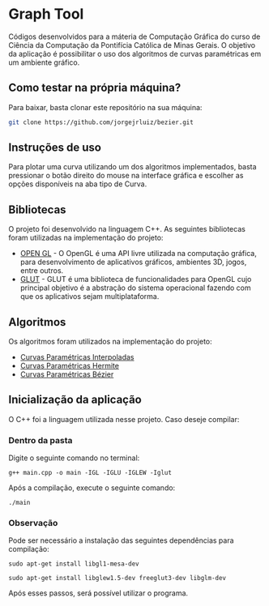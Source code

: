 # Graph Tool
                                                                                               
Códigos desenvolvidos para a máteria de Computação Gráfica do curso de Ciência da Computação da Pontifícia Católica de Minas Gerais. O objetivo da aplicação é possibilitar o uso dos algoritmos de curvas paramétricas em um ambiente gráfico.


## Como testar na própria máquina?

Para baixar, basta clonar este repositório na sua máquina:

```sh
git clone https://github.com/jorgejrluiz/bezier.git
```
## Instruções de uso
Para plotar uma curva utilizando um dos algoritmos implementados, basta pressionar o botão direito do mouse na interface gráfica e escolher as opções disponíveis na aba tipo de Curva.

## Bibliotecas
O projeto foi desenvolvido na linguagem C++. As seguintes bibliotecas foram utilizadas na implementação do projeto:
- [OPEN GL](https://www.opengl.org) - O OpenGL é uma API livre utilizada na computação gráfica, para desenvolvimento de aplicativos gráficos, ambientes 3D, jogos, entre outros.
- [GLUT](https://pt.wikipedia.org/wiki/GLUT) - GLUT é uma biblioteca de funcionalidades para OpenGL cujo principal objetivo é a abstração do sistema operacional fazendo com que os aplicativos sejam multiplataforma.

## Algoritmos
Os algoritmos foram utilizados na implementação do projeto:
- [Curvas Paramétricas Interpoladas](http://professor.unisinos.br/ltonietto/jed/cgr/curvas)
- [Curvas Paramétricas Hermite](http://www.ic.uff.br/~aconci/Hermite-Splines.pdf)
- [Curvas Paramétricas Bézier](https://pt.wikipedia.org/wiki/Curva_de_Bézier)

## Inicialização da aplicação
O C++ foi a linguagem utilizada nesse projeto. Caso deseje compilar:

### Dentro da pasta
Digite o seguinte comando no terminal:
```
g++ main.cpp -o main -IGL -IGLU -IGLEW -Iglut
```
Após a compilação, execute o seguinte comando:
```
./main
```
### Observação
Pode ser necessário a instalação das seguintes dependências para compilação:
```
sudo apt-get install libgl1-mesa-dev
```
```
sudo apt-get install libglew1.5-dev freeglut3-dev libglm-dev
```

Após esses passos, será possível utilizar o programa.

